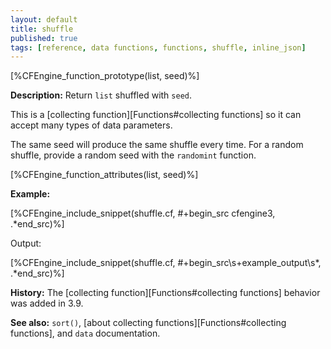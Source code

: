 ```yaml
---
layout: default
title: shuffle
published: true
tags: [reference, data functions, functions, shuffle, inline_json]
---
```


[%CFEngine_function_prototype(list, seed)%]

**Description:** Return `list` shuffled with `seed`.

This is a [collecting function][Functions#collecting functions] so it can accept many types of data parameters.

The same seed will produce the same shuffle every time. For a random shuffle, 
provide a random seed with the `randomint` function.

[%CFEngine_function_attributes(list, seed)%]

**Example:**

[%CFEngine_include_snippet(shuffle.cf, #\+begin_src cfengine3, .*end_src)%]

Output:

[%CFEngine_include_snippet(shuffle.cf, #\+begin_src\s+example_output\s*, .*end_src)%]

**History:** The [collecting function][Functions#collecting functions] behavior was added in 3.9.

**See also:** `sort()`, [about collecting functions][Functions#collecting functions], and `data` documentation.
